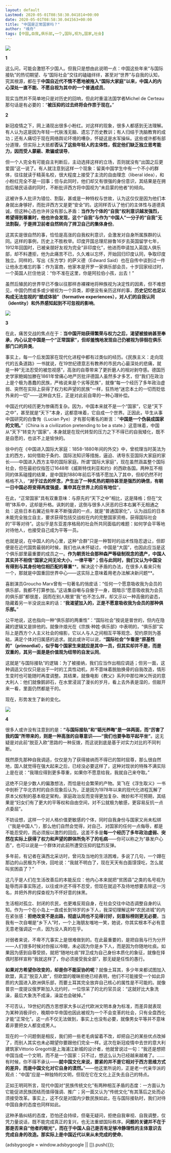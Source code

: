 ```yaml
---
layout: default
Lastmod: 2020-05-01T08:58:30.041814+00:00
date: 2020-05-01T08:58:30.041563+00:00
title: "中国是正常国家吗？"
author: "维舟"
tags: [中国,自我,俱乐部,一个,国际,视为,国家,社会]
---
```


![](https://images.weserv.nl/?url=https%3A//mmbiz.qpic.cn/mmbiz_jpg/a5gPZh3sTSsBzZdmIZNNZs6xFFiaWNvCp70742cGBXXudkOsFz4mH5Mhrr2joSfjtYGOiczKib9PvMzwSyVxiadgbw/640%3Fwx_fmt%3Djpeg)

**1**

这么问，可能会激怒不少国人。但我只是想由此说明一点：中国这些年来“与国际接轨”的热切期望、与“国际社会”交往的磕磕绊绊，甚至对“世界”与自我的认知，究其根源，都在于**中国自近代不情不愿地被拖入“国际大家庭”以来，中国人的内心深处一直不能、不愿自视为其中的一个普通成员**。  

现实当然并不简单地只是对历史的回响，但此时重温法国学者Michel de Certeau那句话是有必要的：“**被压抑的过去终将会作祟于现在。**”  

**2**  

新冠疫情之下，网上涌现出很多小粉红。对这样的现象，很多人都感到无法理解。有人认为这是因为年轻一代肤浅无脑、遗忘了历史教训；有人归结于洗脑教育的成功；还有人痛切于现在网络舆论环境的嘈杂，怀疑这是水军操纵。这些或许都有部分道理，但实际上大抵都**否认了这些年轻人的主体性，假定他们缺乏独立思考能力，因而受人蒙蔽、欺骗或误导**。

但一个人完全有可能自主判断后，主动选择这样的立场，否则就没有“出国之后更爱国”这一说了。有人就注意到这样一个现象：留美中国学生中有一个不小的群体，往往就读于精英名校，很大程度上接受了主流的自由理念（liberal idea），和小粉红完全不是一回事；但与此同时，他们却又有很强的身份意识，其结果是在拥抱后殖民话语的同时，不断批评西方将中国视为“未启蒙的他者”的倾向。

这被许多人批评为错位、割裂，甚或是一种特权与世故，认为这仅仅是因为他们本身就出身够好，而批评西方又是更“安全”的。这同样否认了他们的主体性与道德真诚，但这种心态也许并没有那么矛盾：**当作为个体的“自我”权利意识越发强烈，希望得到尊重时，他也许会发现，这个“自我”与作为“中国人”一分子的“自我”无法割裂，于是捍卫前者自然转向了捍卫自己的集体身份**。

这其实是很自然的事，恰恰是高涨的自我权利意识，会激发对自身所属族群的认同。这样的事例，历史上不胜枚举。印度开国总理尼赫鲁16岁去英国留学七年，1912年回国时，已被亲朋好友视为完全“非印度化”，他进而申请加入英国人俱乐部，却不料遭拒，他为此痛苦不已，久久难以忘怀，开始回归印度认同，争取印度独立。同样的，写出《东方学》的萨义德（Edward Said）也在自传中谈到过一件让他永志难忘的事：作为富商，他家本是开罗一家俱乐部会员，十岁回家经过时，一个英国人拦住他说：“你不准在这里，你是阿拉伯小孩，出去！”  

虽然后殖民的世界早已不像以往那样赤裸裸地将种族视为决定性的因素，但不难想见，中国仍然或多或少被视为一个异类，即便没有亲历这样的事，**历史记忆也足以构成无法忽视的“塑成体验”（formative experiences），对人们的自我认同（identity）和外界感知起到不可忽视的影响**。

![](https://images.weserv.nl/?url=https%3A//mmbiz.qpic.cn/mmbiz_jpg/a5gPZh3sTSsPfCAF0ZVw6toUlfoIEVxR9bbEdUWfFzfzxXsJSeOlB3OTfoM3FA8PnAibFtHe4sO80rLa6QcbqRA/640%3Fwx_fmt%3Djpeg)

**3**

在此，痛苦交战的焦点在于：**当中国开始获得繁荣与权力之后，渴望被接纳甚至奉承，内心认定中国是一个“正常国家”，但却羞愧地发现自己仍被视为徘徊在俱乐部门口的异类**。  

事实上，每一个后发国家在现代化进程中都有过类似的经历。《民族主义：走向现代的五条道路》一书就说，在19世纪德意志有教养的市民内心最深处的悲痛，就是一种“无法忍受的被忽视感”，高涨的自尊带来了更折磨人的相对剥夺感。德国历史学家鲍姆加滕在1861年曾痛心地严厉批评德国人虽然多才多艺，但“我们在政治上是个极为愚蠢的民族，严格说来是个劣等民族”，就像“每一个经历了多年政治虚弱、突然在实际上获得了权力和声望的民族”一样，狂热地“迷恋本土的一切而贬低外来的一切”——这种自大狂，正是对此前自卑的一种心理补偿。

中国近代的经历更为惨痛而复杂。因为，中国本来就不是一个“国家”，它是“天下之中”，甚至就是“天下”本身，这都意味着，它自成一个世界。正因此，毕生从事中国研究的白鲁恂（Lucian Pye）才有那句著名的断言：“**中国是一个伪装成国家的文明。**”（China is a civilization pretending to be a state.）这意味着，中国从“天下”转变为“国家”，本身就是在现代转型的压力之下不得已的自我矮化，既不是自愿的，也谈不上是愉快的。

徐中约在《中国进入国际大家庭：1858-1880年间的外交》中，曾梳理当时英法为主的西方，如何借助于条约、国际法知识等措施，逼迫、诱导东亚国际大家庭的家长——中国进入西方主导的国际家庭。所谓“国际大家庭”，现在虽然涵盖整个国际社会，但在最初仅指签订1648年《威斯特伐利亚和约》的西欧各国。两种互不相同的体系碰撞的结果，是中国到1880年前后不情不愿加入了其中，但却仍然不时格格不入，“**对于过去的怀念，产生出了一种炙热的期待甚至是强烈的确信，有朝一日中国必将变得再度强盛，重申其在世界上的应有地位**”。

在此，“正常国家”具有双重意味：与原先的“天下之中”相比，这是降格；但在“文明”体系中，这却是升格。讽刺的是，这倒与很多人厌恶的日本右翼不无相通之处：这些日本右翼近些年来不断强调的一点，就是“普通国家化”，认为战后的日本未能完全独立自主，要求获得包括交战权在内的完整国家资格，获得国际社会的“平等对待”。这似乎是东亚差序格局的社会所共同面临的难题：如何学会平等地对待他人，也接受自己成为平等一员。  

也就是说，在中国人的内心里，这种“合群”只是一种暂时的战术性隐忍退让，但即便是在近代国势最弱的时候，我们也从未怀疑过，中国是“大国”，也因此应当是这个俱乐部里最重要的成员之一。**作为朝贡社会那种森严等级制观念的遗产，中国人其实并不相信“国家之间无论大小，一律平等”；但与此同时，我们又认为中国没有得到与其身份地位相匹配的尊重****。解决这个矛盾的办法，在很多人看来只有一个，那就是中国重回世界中心——这实际上意味着用老办法解决新问题**。  

喜剧演员Groucho Marx曾有一句著名的俏皮话：“任何一个愿意吸收我为会员的俱乐部，我都不打算参加。”这话集自嘲与自傲于一身，既暗示“愿意吸收我为会员的俱乐部”都很差，因而在别人眼里“我”也不怎么样，却又示以一种高傲的姿态，隐藏着另一半没说出来的话：“**我渴望加入的，正是不愿意吸收我为会员的那种俱乐部。**”

公平地说，这也指向一种“俱乐部的两重性”：“国际社会”按说是普世的，但内在隐藏的逻辑又是排他的。就像许烺光在《宗族·种姓·俱乐部》中表明的，“俱乐部”实际上是西方个人主义社会的缩影，它以人与人之间相互平等观念、契约原则为基础，满足个体对归属感的追求。就此或许可以说，**“国际社会”乍看是“原基性的”（primordial），似乎每个国家生来就应是其中一员，但其实却并不是，而是双重的，其另一面是是价值观为纽带的自发认同**。

这就是“与国际接轨”的逻辑：为了被接纳，我们应当作出相应调适；但另一面，这种调适又仅仅只是出于一时的工具性动机，并不意味着脱胎换骨的自我改造，情形生变时也可能随时再度调整。其结果，就像电影《教父》系列中那位神父所说的意大利人：他们就像鹅卵石，在水里浸润了漫长的岁月，看上去外表是湿的，但敲开来一看，里面仍然都是干的。

现在，形势发生了新的变化。

![](https://images.weserv.nl/?url=https%3A//mmbiz.qpic.cn/mmbiz_jpg/a5gPZh3sTSsPfCAF0ZVw6toUlfoIEVxRyGtxU6icmPMAttCIzzTgnvKxuxFulJuibh1OWLjtehlWnU2or8TP1huQ/640%3Fwx_fmt%3Djpeg)

**4**  

很多人或许没有注意到的是：**“与国际接轨”和“韬光养晦”是一体两面，而“厉害了我的国”所带来的，则是一种高涨的自尊意识——“我们也要争取平起平坐”**。这无疑是对此前“脱亚入欧”思路的一种反拨，而这说到底是基于对实力对比的不同判断。  

既然原先那种自我调适，仅仅是为了获得接纳而不得已的暂时屈尊，那么很自然地，国人就觉得在强大起来之后，已经没必要这样了，这种对现状的特殊不满实际上是在说：“我理应得到更多尊重，如果你不愿意给我，我就自己来夺取。”  

这绝不只是少数人的偏激想法，而恰是社会繁荣的产物。吴飞在《浮生取义》一书中剖析了华北农村的自杀现象后认为，正是因为1978年以来的现代化进程瓦解了原本父权制的基本稳定架构，家庭政治反而变得更加复杂、微妙和不可预期，其结果是“妇女们有了更大的平等权和自由空间，对不公就极为敏感，更容易反抗一点点委屈”。

不妨设想，这样一个对人格价值更敏感的个体，同时自我身份与国家又尚未松绑（“我是中国人”），那么他们自然会觉得，对自己、对国家的任何一点侮辱，都是不能忍受的，而必须报以激烈的回应。这差不多是**每一个经历了多年政治虚弱、突然在实际上获得了权力和声望的群体所免不了的毛病**——你可以称之为“暴发户心态”，也可以说是一个群体对此前所遭受压抑的猛烈反弹。

多年前，有记者在滇西北采访时，曾问及当地的生活困难，多说了几句，一个蹲在那边的山民极为不快，回呛说：“我就不明白了，现在天天有白面馍馍吃，怎么就叫贫困县了？”

这几乎是人们在生活改善后的本能反应：他内心本来就把“贫困县”之类的名号视为耻辱而非事实陈述，以往或许还不得不忍受，但现在就迫不及待地想要去除这一污名，并把外界的探查视为不怀好意的抹黑。

生活相对孤立、封闭的农民，也更难反观自身，在社会交往中动态调整自身的认知。作为一个在小岛上一直成长到18岁的乡下人，我深切理解这种“农民进城”的内在紧张感：**拒绝改变不是出路，彻底认同也不见得讨好，刻意标榜则更无必要**。当我有一次自嘲是“乡下人”时，一个上海朋友嗤地一笑，她说，你其实根本不必有意无意老强调这一点，因为没人真的在乎。  

对弱者来说，不卑不亢事实上是很难做到的。在此最重要的，是把自我与行为分开——人们很多时候对你报以冷眼，未必因为你是乡下人，而是因为你随地吐痰。如果因为感到自尊受损，就把“随地吐痰”捍卫成为自己身份本质化的象征，就像在择偶时那样宣称“我就这样了，你必须接受我全部”，那无疑是任性的愚行。

**如果对方希望你改变的，却是你不能妥协的呢**？就像土耳其，多少年来都试图加入欧盟，真正“脱亚入欧”，但欧盟的暧昧拒绝已经表明，他们不可能接受一个如此异质的大国进入欧洲俱乐部，而要土耳其完全放弃自己核心的属性是不可能的。就像普京一度提议俄罗斯加入北约时，一位惊呆了的北约官员说：“这就好比大象洗澡，最后大象洗不成澡，澡盆也会破掉。”

不可否认，19世纪的西方思想家大多以近代欧洲文明本身为标准，而差异就表现为某种消极评价，晚期中华帝国也因此被视为一个不会变革的社会，只有全盘西化才能“正常化”。这一点不仅无法做到，事实上也没有必要，就像男女平等并不意味着非要把女人都变成男人。

现在的一个问题倒是相反，我们把一些老毛病留着不改，却把自己的某些优点改掉了，而别人其实也未必期望你要跟他们完全一样。这次在新冠疫情中去世的意大利建筑家Vittorio Gregotti是上海浦江新城的设计者，他就曾说过一句：“我还是想把中国当成一个文明，而不是一个国家：只不过，想这么认为已经越来越难了。……有时候，你不得不承认——**就中国文化来说，要紧的并不是它相对于西方思维方式的差异，而是中国文化对它自身的漠然。**”——他这里所说的，正是老一代亲华派的观点：“中国”应是一种独特的文明，但现在它在文化上正失去自己的特点。

正如王明珂所言，现代中国对“民族传统文化”有两种相互矛盾的态度：一方面认为它能促进民族团结而值得强调、推广；另一面又认为“传统文化”有其落后之处而必须接受改革。事实上，这不仅是对国内少数民族如此，在与国际接轨时，我们对待中国自身的态度也同样如此。

这种矛盾纠结的态度，恐怕还会持续，但毫无疑问，拒绝自我审视、自我调整，仅凭力量说话，既不能完成真正的复兴，也无法重塑国际秩序。**问题的关键并不在于那是否来自“他者的眼光”，而在于中国人自己是否有足够冷静理性的主体意识去完成自身的改造。那实际上是中国近代以来从未完成的使命**。

(adsbygoogle = window.adsbygoogle || \[\]).push({});

